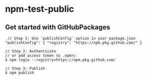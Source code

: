 # npm-test-public

## Get started with GitHubPackages

```
 // Step 1: Use `publishConfig` option in your package.json
"publishConfig": { "registry": "https://npm.pkg.github.com/" }

// Step 2: Authenticate
// or add access token to .npmrc
$ npm login --registry=https://npm.pkg.github.com/

// Step 3: Publish
$ npm publish
```
